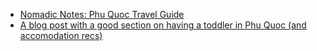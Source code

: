 - [Nomadic Notes: Phu Quoc Travel Guide](http://www.nomadicnotes.com/travel-guides/phu-quoc-vietnam/)
- [A blog post with a good section on having a toddler in Phu Quoc (and accomodation recs)](http://sweetmotherofblog.com/travelling-in-vietnam-with-toddler/)
